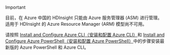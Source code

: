 > [!IMPORTANT]
> 目前，在 Azure 中国的 HDInsight 只能由 Azure 服务管理器 (ASM) 进行管理。适用于 HDInsight 的 Azure Resource Manager (ARM) 模型尚不可用。<p> 请按照 [Install and Configure Azure CLI（安装和配置 Azure CLI）](../articles/xplat-cli-install.md)和 [Install and Configure Azure PowerShell（安装和配置 Azure PowerShell）](https://docs.microsoft.com/powershell/azureps-cmdlets-docs)中的步骤安装最新版的 Azure PowerShell 和 Azure CLI。

<!---HONumber=Mooncake_0530_2016-->